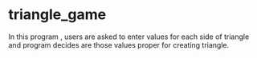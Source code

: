 # triangle_game
In this program , users are asked to enter values for each side of triangle  and program decides are those values proper for creating triangle.
